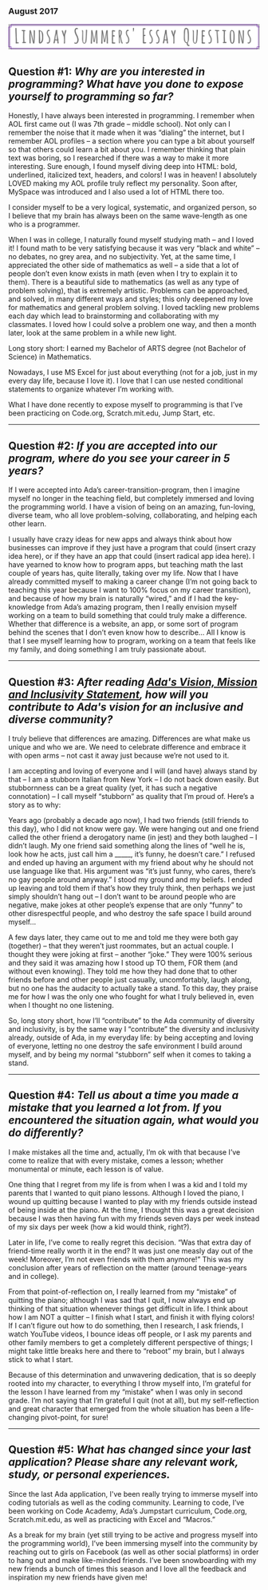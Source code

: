 ### August 2017

![EssayQuestions]    
  
## **Question #1: *Why are you interested in programming? What have you done to expose yourself to programming so far?***  
Honestly, I have always been interested in programming. I remember when AOL first came out (I was 7th grade – middle school). Not only can I remember the noise that it made when it was “dialing” the internet, but I remember AOL profiles – a section where you can type a bit about yourself so that others could learn a bit about you. I remember thinking that plain text was boring, so I researched if there was a way to make it more interesting. Sure enough, I found myself diving deep into HTML: bold, underlined, italicized text, headers, and colors! I was in heaven! I absolutely LOVED making my AOL profile truly reflect my personality. Soon after, MySpace was introduced and I also used a lot of HTML there too.  
  
I consider myself to be a very logical, systematic, and organized person, so I believe that my brain has always been on the same wave-length as one who is a programmer.  
  
When I was in college, I naturally found myself studying math – and I loved it! I found math to be very satisfying because it was very “black and white” – no debates, no grey area, and no subjectivity. Yet, at the same time, I appreciated the other side of mathematics as well – a side that a lot of people don’t even know exists in math (even when I try to explain it to them). There is a beautiful side to mathematics (as well as any type of problem solving), that is extremely artistic. Problems can be approached, and solved, in many different ways and styles; this only deepened my love for mathematics and general problem solving. I loved tackling new problems each day which lead to brainstorming and collaborating with my classmates. I loved how I could solve a problem one way, and then a month later, look at the same problem in a while new light.  
  
Long story short: I earned my Bachelor of ARTS degree (not Bachelor of Science) in Mathematics.  
  
Nowadays, I use MS Excel for just about everything (not for a job, just in my every day life, because I love it). I love that I can use nested conditional statements to organize whatever I’m working with.  
  
What I have done recently to expose myself to programming is that I’ve been practicing on Code.org, Scratch.mit.edu, Jump Start, etc.  
  
----------
## **Question #2: *If you are accepted into our program, where do you see your career in 5 years?***   
If I were accepted into Ada’s career-transition-program, then I imagine myself no longer in the teaching field, but completely immersed and loving the programming world. I have a vision of being on an amazing, fun-loving, diverse team, who all love problem-solving, collaborating, and helping each other learn.  
  
I usually have crazy ideas for new apps and always think about how businesses can improve if they just have a program that could (insert crazy idea here), or if they have an app that could (insert radical app idea here). I have yearned to know how to program apps, but teaching math the last couple of years has, quite literally, taking over my life. Now that I have already committed myself to making a career change (I’m not going back to teaching this year because I want to 100% focus on my career transition), and because of how my brain is naturally “wired,” and if I had the key-knowledge from Ada’s amazing program, then I really envision myself working on a team to build something that could truly make a difference. Whether that difference is a website, an app, or some sort of program behind the scenes that I don’t even know how to describe… All I know is that I see myself learning how to program, working on a team that feels like my family, and doing something I am truly passionate about.  
  
----------  
## **Question #3: *After reading [Ada's Vision, Mission and Inclusivity Statement], how will you contribute to Ada's vision for an inclusive and diverse community?***     
I truly believe that differences are amazing. Differences are what make us unique and who we are. We need to celebrate difference and embrace it with open arms – not cast it away just because we’re not used to it.  
  
I am accepting and loving of everyone and I will (and have) always stand by that – I am a stubborn Italian from New York – I do not back down easily. But stubbornness can be a great quality (yet, it has such a negative connotation) – I call myself “stubborn” as quality that I’m proud of. Here’s a story as to why:  
  
Years ago (probably a decade ago now), I had two friends (still friends to this day), who I did not know were gay. We were hanging out and one friend called the other friend a derogatory name (in jest) and they both laughed – I didn’t laugh. My one friend said something along the lines of “well he is, look how he acts, just call him a \_\_\_\_\_, it’s funny, he doesn’t care.” I refused and ended up having an argument with my friend about why he should not use language like that. His argument was “it’s just funny, who cares, there’s no gay people around anyway.” I stood my ground and my beliefs.  I ended up leaving and told them if that’s how they truly think, then perhaps we just simply shouldn’t hang out – I don’t want to be around people who are negative, make jokes at other people’s expense that are only “funny” to other disrespectful people, and who destroy the safe space I build around myself…  
  
A few days later, they came out to me and told me they were both gay (together) – that they weren’t just roommates, but an actual couple.  I thought they were joking at first – another “joke.” They were 100% serious and they said it was amazing how I stood up TO them, FOR them (and without even knowing).  They told me how they had done that to other friends before and other people just casually, uncomfortably, laugh along, but no one has the audacity to actually take a stand. To this day, they praise me for how I was the only one who fought for what I truly believed in, even when I thought no one listening.  
 
So, long story short, how I’ll “contribute” to the Ada community of diversity and inclusivity, is by the same way I “contribute” the diversity and inclusivity already, outside of Ada, in my everyday life: by being accepting and loving of everyone, letting no one destroy the safe environment I build around myself, and by being my normal “stubborn” self when it comes to taking a stand.    
  
----------
## **Question #4: *Tell us about a time you made a mistake that you learned a lot from. If you encountered the situation again, what would you do differently?***  
I make mistakes all the time and, actually, I’m ok with that because I’ve come to realize that with every mistake, comes a lesson; whether monumental or minute, each lesson is of value.  
  
One thing that I regret from my life is from when I was a kid and I told my parents that I wanted to quit piano lessons. Although I loved the piano, I wound up quitting because I wanted to play with my friends outside instead of being inside at the piano. At the time, I thought this was a great decision because I was then having fun with my friends seven days per week instead of my six days per week (how a kid would think, right?).  
  
Later in life, I’ve come to really regret this decision. “Was that extra day of friend-time really worth it in the end? It was just one measly day out of the week! Moreover, I’m not even friends with them anymore!” This was my conclusion after years of reflection on the matter (around teenage-years and in college).  
  
From that point-of-reflection on, I really learned from my “mistake” of quitting the piano; although I was sad that I quit, I now always end up thinking of that situation whenever things get difficult in life. I think about how I am NOT a quitter – I finish what I start, and finish it with flying colors! If I can’t figure out how to do something, then I research, I ask friends, I watch YouTube videos, I bounce ideas off people, or I ask my parents and other family members to get a completely different perspective of things; I might take little breaks here and there to “reboot” my brain, but I always stick to what I start.  
  
Because of this determination and unwavering dedication, that is so deeply rooted into my character, to everything I throw myself into, I’m grateful for the lesson I have learned from my “mistake” when I was only in second grade. I’m not saying that I’m grateful I quit (not at all), but my self-reflection and great character that emerged from the whole situation has been a life-changing pivot-point, for sure!    
  
----------
## **Question #5: *What has changed since your last application? Please share any relevant work, study, or personal experiences.***
Since the last Ada application, I've been really trying to immerse myself into coding tutorials as well as the coding community.
Learning to code, I’ve been working on Code Academy, Ada’s Jumpstart curriculum, Code.org, Scratch.mit.edu, as well as practicing with Excel and “Macros.”    
    
As a break for my brain (yet still trying to be active and progress myself into the programming world), I’ve been immersing myself into the community by reaching out to girls on Facebook (as well as other social platforms) in order to hang out and make like-minded friends. I’ve been snowboarding with my new friends a bunch of times this season and I love all the feedback and inspiration my new friends have given me!


  
[Wix.com]: http://www.wix.com
[Scratch]: https://scratch.mit.edu
[Code.org]: http://www.code.org
[Ada's Vision, Mission and Inclusivity Statement]: http://adadevelopersacademy.org/program
[EssayQuestions]: https://github.com/LindsaySummers/Aug-2017-Essay-Questions/blob/master/LS'%20Essay%20Questions.png

